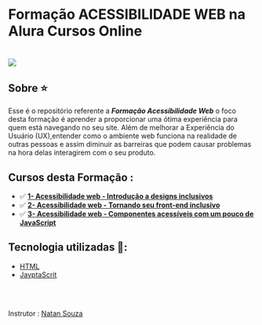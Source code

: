 # Formação ACESSIBILIDADE WEB na Alura Cursos Online

<h1>
	<img src="https://i.ibb.co/PQDWHNs/ACESSIBILIDADE-WEB.png" border="0">
</h1>
 

## Sobre ⭐️

Esse é o repositório referente a ***Formação Acessibilidade Web*** o foco desta formação é aprender a proporcionar uma ótima experiência para quem está navegando no seu site. Além de melhorar a Experiência do Usuário (UX),entender como o ambiente web funciona na realidade de outras pessoas e assim diminuir as barreiras que podem causar problemas na hora delas interagirem com o seu produto.


## Cursos desta Formação :

- ✅ **<a href="https://github.com/saldanhayg/Formacao-Acessibilidade-Web-Alura/tree/main/1-%20Acessibilidade%20web%20-%20Introdu%C3%A7%C3%A3o%20a%20designs%20inclusivos">1- Acessibilidade web - Introdução a designs inclusivos</a>**
- ✅ **<a href="https://github.com/saldanhayg/Formacao-Acessibilidade-Web-Alura/tree/main/2-%20Acessibilidade%20web%20-%20Tornando%20seu%20front-end%20inclusivo">2- Acessibilidade web - Tornando seu front-end inclusivo</a>**
- ✅ **<a href="https://github.com/saldanhayg/Formacao-Acessibilidade-Web-Alura/tree/main/3-%20Acessibilidade%20web%20-%20Componentes%20acess%C3%ADveis%20com%20um%20pouco%20de%20JavaScript">3- Acessibilidade web - Componentes acessíveis com um pouco de JavaScript</a>**


## Tecnologia utilizadas 🚀:

* <a href="https://www.w3schools.com/html">HTML</a> 
* <a href="https://developer.mozilla.org/pt-BR/docs/Aprender/JavaScript">JavptaScrit</a>

<br>
<br>

Instrutor :  <a href="https://www.linkedin.com/in/designernatan/" >Natan Souza</a>